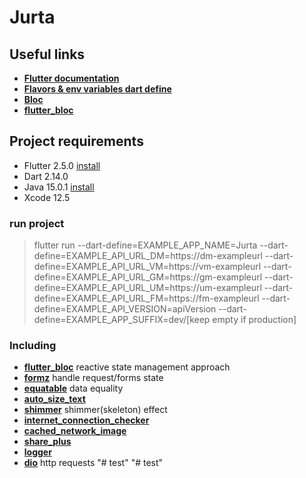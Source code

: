 # Jurta

## Useful links
- **[Flutter documentation](https://flutter.dev/docs)**
- **[Flavors & env variables dart define](https://itnext.io/flutter-1-17-no-more-flavors-no-more-ios-schemas-command-argument-that-solves-everything-8b145ed4285d)**
- **[Bloc](https://bloclibrary.dev/#/gettingstarted)**
- **[flutter_bloc](https://bloclibrary.dev/#/flutterbloccoreconcepts)**

## Project requirements
- Flutter 2.5.0 [install](https://flutter.dev/docs/get-started/install)
- Dart 2.14.0
- Java 15.0.1 [install](https://www.oracle.com/java/technologies/javase-downloads.html)
- Xcode 12.5

### run project
> flutter run --dart-define=EXAMPLE_APP_NAME=Jurta --dart-define=EXAMPLE_API_URL_DM=https://dm-exampleurl --dart-define=EXAMPLE_API_URL_VM=https://vm-exampleurl --dart-define=EXAMPLE_API_URL_GM=https://gm-exampleurl --dart-define=EXAMPLE_API_URL_UM=https://um-exampleurl --dart-define=EXAMPLE_API_URL_FM=https://fm-exampleurl --dart-define=EXAMPLE_API_VERSION=apiVersion --dart-define=EXAMPLE_APP_SUFFIX=dev/[keep empty if production]

### Including
- **[flutter_bloc](https://pub.dev/packages/flutter_bloc)** reactive state management approach
- **[formz](https://pub.dev/packages/formz)** handle request/forms state
- **[equatable](https://pub.dev/packages/equatable)** data equality
- **[auto_size_text](https://pub.dev/packages/auto_size_text)**
- **[shimmer](https://pub.dev/packages/shimmer)** shimmer(skeleton) effect
- **[internet_connection_checker](https://pub.dev/packages/internet_connection_checker)**
- **[cached_network_image](https://pub.dev/packages/cached_network_image)**
- **[share_plus](https://pub.dev/packages/share_plus)**
- **[logger](https://pub.dev/packages/logger)**
- **[dio](https://pub.dev/packages/dio)** http requests
"# test" 
"# test" 
